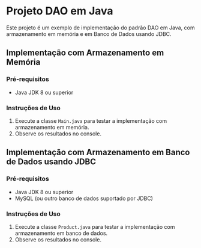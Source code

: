 # Projeto DAO em Java

Este projeto é um exemplo de implementação do padrão DAO em Java, com armazenamento em memória e em Banco de Dados usando JDBC.

## Implementação com Armazenamento em Memória

### Pré-requisitos

- Java JDK 8 ou superior

### Instruções de Uso

1. Execute a classe `Main.java` para testar a implementação com armazenamento em memória.
2. Observe os resultados no console.

## Implementação com Armazenamento em Banco de Dados usando JDBC

### Pré-requisitos

- Java JDK 8 ou superior
- MySQL (ou outro banco de dados suportado por JDBC)

### Instruções de Uso

1. Execute a classe `Product.java` para testar a implementação com armazenamento em banco de dados.
2. Observe os resultados no console.
